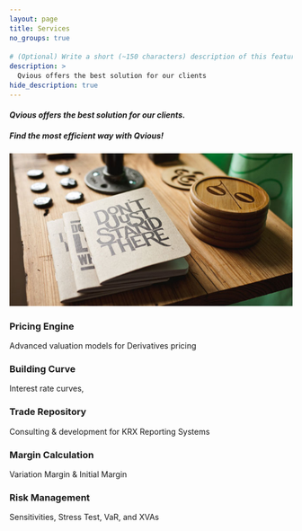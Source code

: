 ```yaml
---
layout: page
title: Services
no_groups: true

# (Optional) Write a short (~150 characters) description of this featured tag.
description: >
  Qvious offers the best solution for our clients
hide_description: true
--- 
```


#### *Qvious offers the best solution for our clients.*
##### *Find the most efficient way with Qvious!*

![Screenshot](../assets/img/2.jpg)

<dl>
<div class="text-center">
  <h3>Pricing Engine</h3>
  <i class="fa fa-4x fa-calculator text-info"></i>
  <p class="text-muted">Advanced valuation models for Derivatives pricing</p>
  

  <h3>Building Curve</h3>
  <p class="text-muted">Interest rate curves,</p>
  <i class="fa fa-5x fa-line-chart text-info"></i>

  <h3>Trade Repository</h3>
  <p class="text-muted">Consulting & development for KRX Reporting Systems</p>    
  <i class="fa fa-4x fa-archive text-info" data-wow-delay="2s"></i>

  <h3>Margin Calculation</h3>
  <p class="text-muted">Variation Margin & Initial Margin</p>
  <i class="fa fa-5x fa-cubes text-info" data-wow-delay="3s"></i> 
  
  <h3>Risk Management</h3>
  <p class="text-muted">Sensitivities, Stress Test, VaR, and XVAs</p>
  <i class="fa fa-5x fa-bar-chart text-info" aria-hidden="true" data-wow-delay="4s"></i>
</div>
</dl>        